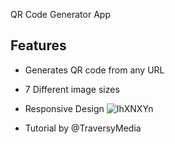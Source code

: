 QR Code Generator App

## Features
- Generates QR code from any URL
- 7 Different image sizes
- Responsive Design
![IhXNXYn](https://user-images.githubusercontent.com/106428849/185265131-93cdcfc0-05c0-4e63-81d3-e9d035fb12c7.png)




- Tutorial by @TraversyMedia
